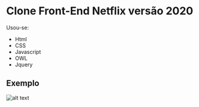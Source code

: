 # Clone Front-End Netflix versão 2020

Usou-se:

* Html
* CSS
* Javascript
* OWL
* Jquery

## Exemplo

![alt text](https://github.com/Josandonas/Netflix_version_1/blob/master/exemploNetflix.jpg?raw=true)

